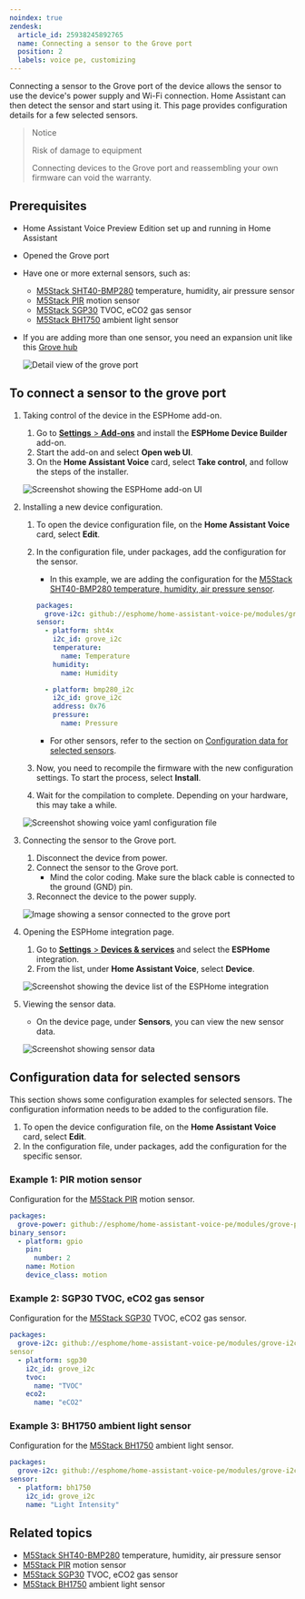 ```yaml
---
noindex: true
zendesk:
  article_id: 25938245892765
  name: Connecting a sensor to the Grove port
  position: 2
  labels: voice pe, customizing
---
```


Connecting a sensor to the Grove port of the device allows the sensor to use the device's power supply and Wi-Fi connection. Home Assistant can then detect the sensor and start using it. This page provides configuration details for a few selected sensors.

> Notice
>
> Risk of damage to equipment
>
> Connecting devices to the Grove port and reassembling your own firmware can void the warranty.

## Prerequisites

- Home Assistant Voice Preview Edition set up and running in Home Assistant
- Opened the Grove port
- Have one or more external sensors, such as:
  - [M5Stack SHT40-BMP280](https://shop.m5stack.com/products/env-iv-unit-with-temperature-humidity-air-pressure-sensor-sht40-bmp280) temperature, humidity, air pressure sensor
  - [M5Stack PIR](https://shop.m5stack.com/products/pir-module) motion sensor
  - [M5Stack SGP30](https://shop.m5stack.com/products/tvoc-eco2-gas-unit-sgp30) TVOC, eCO2 gas sensor
  - [M5Stack BH1750](https://shop.m5stack.com/products/dlight-unit-ambient-light-sensor-bh1750fvi-tr) ambient light sensor
- If you are adding more than one sensor, you need an expansion unit like this [Grove hub](https://shop.m5stack.com/products/mini-hub-module?srsltid=AfmBOooKdCNWJPf90Wr25-jC_8QqbrVeqc3gzZ678-yi4396Cc1q792_)

  ![Detail view of the grove port](/static/img/voice-pe/voice_grove_port_detail.png)

## To connect a sensor to the grove port

1. Taking control of the device in the ESPHome add-on.

   1. Go to [**Settings** > **Add-ons**](https://my.home-assistant.io/redirect/supervisor_addon/?addon=5c53de3b_esphome) and install the **ESPHome Device Builder** add-on.
   2. Start the add-on and select **Open web UI**.
   3. On the **Home Assistant Voice** card, select **Take control**, and follow the steps of the installer.

   ![Screenshot showing the ESPHome add-on UI](/static/img/voice-pe/voice_esphome_take_control.png)

2. Installing a new device configuration.

   1. To open the device configuration file, on the **Home Assistant Voice** card, select **Edit**.
   2. In the configuration file, under packages, add the configuration for the sensor.

      - In this example, we are adding the configuration for the [M5Stack SHT40-BMP280 temperature, humidity, air pressure sensor](https://shop.m5stack.com/products/env-iv-unit-with-temperature-humidity-air-pressure-sensor-sht40-bmp280).

      ```yaml
      packages:
        grove-i2c: github://esphome/home-assistant-voice-pe/modules/grove-i2c.yaml
      sensor:
        - platform: sht4x
          i2c_id: grove_i2c
          temperature:
            name: Temperature
          humidity:
            name: Humidity

        - platform: bmp280_i2c
          i2c_id: grove_i2c
          address: 0x76
          pressure:
            name: Pressure
      ```

      - For other sensors, refer to the section on [Configuration data for selected sensors](#configuration-data-for-selected-sensors).

   3. Now, you need to recompile the firmware with the new configuration settings. To start the process, select **Install**.
   4. Wait for the compilation to complete. Depending on your hardware, this may take a while.

   ![Screenshot showing voice yaml configuration file](/static/img/voice-pe/voice_esphome_device_config.png)

3. Connecting the sensor to the Grove port.

   1. Disconnect the device from power.
   2. Connect the sensor to the Grove port.
      - Mind the color coding. Make sure the black cable is connected to the ground (GND) pin.
   3. Reconnect the device to the power supply.

   ![Image showing a sensor connected to the grove port](/static/img/voice-pe/voice_grove_port_sensor_connected_small.jpg)

4. Opening the ESPHome integration page.

   1. Go to [**Settings** > **Devices & services**](https://my.home-assistant.io/redirect/integrations/) and select the **ESPHome** integration.
   2. From the list, under **Home Assistant Voice**, select **Device**.

   ![Screenshot showing the device list of the ESPHome integration](/static/img/voice-pe/voice_esphome.png)

5. Viewing the sensor data.

   - On the device page, under **Sensors**, you can view the new sensor data.

   ![Screenshot showing sensor data](/static/img/voice-pe/voice_grove_port_sensor_data.png)

## Configuration data for selected sensors

This section shows some configuration examples for selected sensors. The configuration information needs to be added to the configuration file.

1. To open the device configuration file, on the **Home Assistant Voice** card, select **Edit**.
2. In the configuration file, under packages, add the configuration for the specific sensor.

### Example 1: PIR motion sensor

Configuration for the [M5Stack PIR](https://shop.m5stack.com/products/pir-module) motion sensor.

```yaml
packages:
  grove-power: github://esphome/home-assistant-voice-pe/modules/grove-power.yaml
binary_sensor:
  - platform: gpio
    pin:
      number: 2
    name: Motion
    device_class: motion
```

### Example 2: SGP30 TVOC, eCO2 gas sensor

Configuration for the [M5Stack SGP30](https://shop.m5stack.com/products/tvoc-eco2-gas-unit-sgp30) TVOC, eCO2 gas sensor.

```yaml
packages:
  grove-i2c: github://esphome/home-assistant-voice-pe/modules/grove-i2c.yaml
sensor
  - platform: sgp30
    i2c_id: grove_i2c
    tvoc:
      name: "TVOC"
    eco2:
      name: "eCO2"
```

### Example 3: BH1750 ambient light sensor

Configuration for the [M5Stack BH1750](https://shop.m5stack.com/products/dlight-unit-ambient-light-sensor-bh1750fvi-tr) ambient light sensor.

```yaml
packages:
  grove-i2c: github://esphome/home-assistant-voice-pe/modules/grove-i2c.yaml
sensor:
  - platform: bh1750
    i2c_id: grove_i2c
    name: "Light Intensity"
```

## Related topics

- [M5Stack SHT40-BMP280](https://shop.m5stack.com/products/env-iv-unit-with-temperature-humidity-air-pressure-sensor-sht40-bmp280) temperature, humidity, air pressure sensor
- [M5Stack PIR](https://shop.m5stack.com/products/pir-module) motion sensor
- [M5Stack SGP30](https://shop.m5stack.com/products/tvoc-eco2-gas-unit-sgp30) TVOC, eCO2 gas sensor
- [M5Stack BH1750](https://shop.m5stack.com/products/dlight-unit-ambient-light-sensor-bh1750fvi-tr) ambient light sensor
